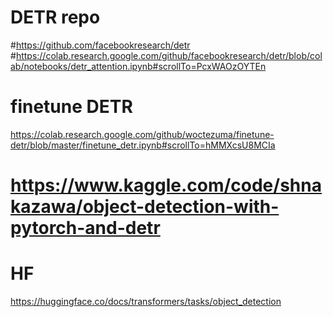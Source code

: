 # DETR repo
#https://github.com/facebookresearch/detr
#https://colab.research.google.com/github/facebookresearch/detr/blob/colab/notebooks/detr_attention.ipynb#scrollTo=PcxWAOzOYTEn

# finetune DETR
https://colab.research.google.com/github/woctezuma/finetune-detr/blob/master/finetune_detr.ipynb#scrollTo=hMMXcsU8MCIa

# https://www.kaggle.com/code/shnakazawa/object-detection-with-pytorch-and-detr

# HF
https://huggingface.co/docs/transformers/tasks/object_detection